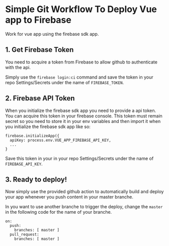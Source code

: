 # Simple Git Workflow To Deploy Vue app to Firebase
Work for vue app using the firebase sdk app.


## 1. Get Firebase Token
You need to acquire a token from Firebase to allow github to authenticate with the api. 

Simply use the ```firebase login:ci``` command and save the token in your repo Settings/Secrets under the name of ```FIREBASE_TOKEN```.

## 2. Firebase API Token
When you initialize the firebase sdk app you need to provide a api token. You can acquire this token in your firebase console. 
This token must remain secret so you need to store it in your env variables and then import it when you initialize the firebase sdk app like so:
```
firebase.initializeApp({
  apiKey: process.env.VUE_APP_FIREBASE_API_KEY,
  ...
}
```
Save this token in your in your repo Settings/Secrets under the name of ```FIREBASE_API_KEY```.

## 3. Ready to deploy!
Now simply use the provided github action to automatically build and deploy your app whenever you push content in your master branche. 

In you want to use another branche to trigger the deploy, change the ```master``` in the following code for the name of your branche.
```
on:
  push:
    branches: [ master ]
  pull_request:
    branches: [ master ]
```